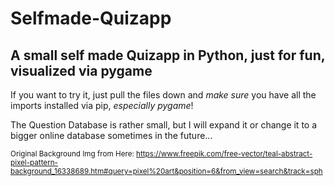 # Selfmade-Quizapp

## A small self made Quizapp in Python, just for fun, visualized via pygame

If you want to try it, just pull the files down and *make sure* you have all the imports installed via pip, _especially pygame_!

The Question Database is rather small, but I will expand it or change it to a bigger online database sometimes in the future...

<sub>Original Background Img from Here: https://www.freepik.com/free-vector/teal-abstract-pixel-pattern-background_16338689.htm#query=pixel%20art&position=6&from_view=search&track=sph</sub>
